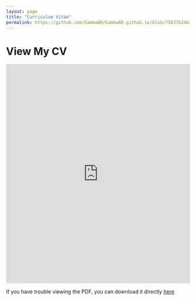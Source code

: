 ```yaml
---
layout: page
title: "Curriculum Vitae"
permalink: https://github.com/GammaAR/GammaAR.github.io/blob/75637b24b3cc6388d9b2752f484315548e329a72/assets/Curriculum%20Vitae%20(CV)_Gamma%20A%20Rosyidin_Newest_DA.pdf
---
```

# View My CV

<embed src="https://github.com/GammaAR/GammaAR.github.io/blob/ad4ed4214890a9fd06fd21510e680d4690c4ed01/assets/Curriculum%20Vitae%20(CV)_Gamma%20A%20Rosyidin_Newest_DA.pdf" type="application/pdf" width="100%" height="600px" />

If you have trouble viewing the PDF, you can download it directly [here](https://github.com/GammaAR/GammaAR.github.io/blob/ad4ed4214890a9fd06fd21510e680d4690c4ed01/assets/Curriculum%20Vitae%20(CV)_Gamma%20A%20Rosyidin_Newest_DA.pdf)
